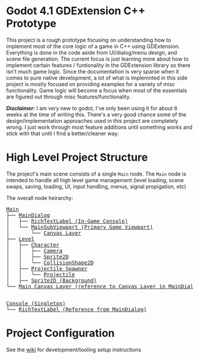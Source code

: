 # Godot 4.1 GDExtension C++ Prototype
 This project is a rough prototype focusing on understanding how to implement most of the core logic of a game in C++ using GDExtension. Everything is done in the code aside from UI/dialog/menu design, and scene file generation. The current focus is just learning more about how to implement certain features / funtionality in the GDExtension library so there isn't much game logic. Since the documentation is very sparse when it comes to pure native development, a lot of what is implemnted in this side project is mostly focused on providing examples for a variety of misc functionality. Game logic will become a focus when most of the essentials are figured out through misc features/functionality.

***Disclaimer:*** I am very new to godot, I've only been using it for about 6 weeks at the time of writing this. There's a very good chance some of the design/implementation approaches used in this project are completely wrong. I just work through most feature additions until something works and stick with that until I find a better/cleaner way.

# High Level Project Structure

The project's main scene consists of a single `Main` node. The `Main` node is intended to handle all high level game management (level loading, scene swaps, saving, loading, UI, input handling, menus, signal propigation, etc)

The overall node heirarchy:

<div class="highlight highlight-html"> <pre>
<a href="./src/main.hpp" title="title">Main</a>
├── <a href="./src/ui/main_dialog.hpp" title="title">MainDialog</a>
│   ├── <a href="./project/assets/scenes/ui/dialogs/main_dialog.tscn" title="title">RichTextLabel (In-Game Console)</a>
│   └── <a href="./project/assets/scenes/ui/dialogs/main_dialog.tscn" title="title">MainSubViewport (Primary Game Viewport)</a>
│       └── <a href="./project/assets/scenes/ui/dialogs/main_dialog.tscn" title="title">Canvas Layer</a>
├── <a href="./src/core/level.hpp" title="title">Level</a>
│   ├── <a href="./src/nodes/character.cpp" title="title">Character</a>
│   │   ├── <a href="./src/nodes/camera.cpp" title="title">Camera</a>
│   │   ├── <a href="./src/nodes/character.cpp" title="title">Sprite2D</a>
│   │   └── <a href="./src/nodes/character.cpp" title="title">CollisionShape2D</a>
│   ├── <a href="./src/core/projectile_spawner.hpp" title="title">Projectile Spawner</a>
│   │   └── <a href="./src/nodes/projectile.cpp" title="title">Projectile</a>
│   ├── <a href="./src/core/level.hpp" title="title">Sprite2D (Background)</a>
└── <a href="./src/core/main.hpp" title="title">Main Canvas Layer (reference to Canvas Layer in MainDialog)</a>
</p>
<a href="./src/main.hpp" title="title">Console (Singleton)</a>
└── <a href="./project/assets/scenes/ui/dialogs/main_dialog.tscn" title="title">RichTextLabel (Reference from MainDialog)</a>
</pre> </div>

# Project Configuration
See the [wiki](https://github.com/vorlac/godot-roguelite/wiki) for development/tooling setup instructions

